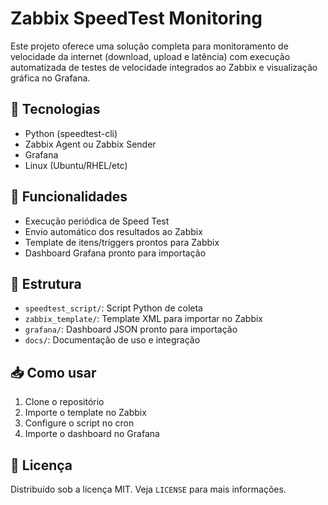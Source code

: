# Zabbix SpeedTest Monitoring

Este projeto oferece uma solução completa para monitoramento de velocidade da internet (download, upload e latência) com execução automatizada de testes de velocidade integrados ao Zabbix e visualização gráfica no Grafana.

## 🔧 Tecnologias

- Python (speedtest-cli)
- Zabbix Agent ou Zabbix Sender
- Grafana
- Linux (Ubuntu/RHEL/etc)

## 📑 Funcionalidades

- Execução periódica de Speed Test
- Envio automático dos resultados ao Zabbix
- Template de itens/triggers prontos para Zabbix
- Dashboard Grafana pronto para importação

## 📂 Estrutura

- `speedtest_script/`: Script Python de coleta
- `zabbix_template/`: Template XML para importar no Zabbix
- `grafana/`: Dashboard JSON pronto para importação
- `docs/`: Documentação de uso e integração

## 📥 Como usar

1. Clone o repositório
2. Importe o template no Zabbix
3. Configure o script no cron
4. Importe o dashboard no Grafana

## 📜 Licença

Distribuído sob a licença MIT. Veja `LICENSE` para mais informações.
